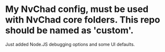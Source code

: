 # My NvChad config, must be used with NvChad core folders. This repo should be named as 'custom'.

Just added Node.JS debugging options and some UI defaults.
